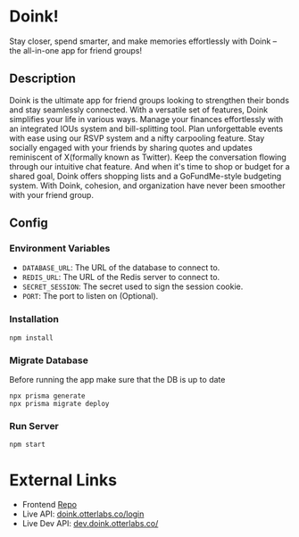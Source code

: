 # Doink! #
Stay closer, spend smarter, and make memories effortlessly with Doink – the all-in-one app for friend groups!

## Description ##
Doink is the ultimate app for friend groups looking to strengthen their bonds and stay seamlessly connected. With a versatile set of features, Doink simplifies your life in various ways. Manage your finances effortlessly with an integrated IOUs system and bill-splitting tool. Plan unforgettable events with ease using our RSVP system and a nifty carpooling feature. Stay socially engaged with your friends by sharing quotes and updates reminiscent of X(formally known as Twitter). Keep the conversation flowing through our intuitive chat feature. And when it's time to shop or budget for a shared goal, Doink offers shopping lists and a GoFundMe-style budgeting system. With Doink, cohesion, and organization have never been smoother with your friend group.

## Config ##

### Environment Variables
- `DATABASE_URL`: The URL of the database to connect to.
- `REDIS_URL`: The URL of the Redis server to connect to.
- `SECRET_SESSION`: The secret used to sign the session cookie.
- `PORT`: The port to listen on (Optional).

### Installation ###
```
npm install
```

### Migrate Database
Before running the app make sure that the DB is up to date
```
npx prisma generate
npx prisma migrate deploy
```

### Run Server
```
npm start
```
 
# External Links
- Frontend [Repo](https://github.com/noname-friend-app/friend-app-client)
- Live API: [doink.otterlabs.co/login](https://doink.otterlabs.co)
- Live Dev API: [dev.doink.otterlabs.co/](https://dev.doink.otterlabs.co/)
